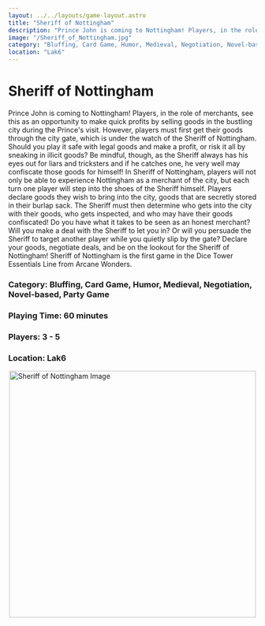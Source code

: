 ```yaml
---
layout: ../../layouts/game-layout.astro
title: "Sheriff of Nottingham"
description: "Prince John is coming to Nottingham! Players, in the role of merchants, see this as an opportunity to make quick profits by selling goods in the bustling city during the Prince's visit."
image: "/Sheriff_of_Nottingham.jpg"
category: "Bluffing, Card Game, Humor, Medieval, Negotiation, Novel-based, Party Game"
location: "Lak6"
---
```

# Sheriff of Nottingham

Prince John is coming to Nottingham! Players, in the role of merchants, see this as an opportunity to make quick profits by selling goods in the bustling city during the Prince's visit. However, players must first get their goods through the city gate, which is under the watch of the Sheriff of Nottingham. Should you play it safe with legal goods and make a profit, or risk it all by sneaking in illicit goods? Be mindful, though, as the Sheriff always has his eyes out for liars and tricksters and if he catches one, he very well may confiscate those goods for himself!  In Sheriff of Nottingham, players will not only be able to experience Nottingham as a merchant of the city, but each turn one player will step into the shoes of the Sheriff himself. Players declare goods they wish to bring into the city, goods that are secretly stored in their burlap sack. The Sheriff must then determine who gets into the city with their goods, who gets inspected, and who may have their goods confiscated!  Do you have what it takes to be seen as an honest merchant? Will you make a deal with the Sheriff to let you in? Or will you persuade the Sheriff to target another player while you quietly slip by the gate? Declare your goods, negotiate deals, and be on the lookout for the Sheriff of Nottingham!  Sheriff of Nottingham is the first game in the Dice Tower Essentials Line from Arcane Wonders.  

### Category: Bluffing, Card Game, Humor, Medieval, Negotiation, Novel-based, Party Game

### Playing Time: 60 minutes

### Players: 3 - 5

### Location: Lak6

<img src="/Sheriff_of_Nottingham.jpg" alt="Sheriff of Nottingham Image" width="500" style="display: block; margin: 0 auto">

